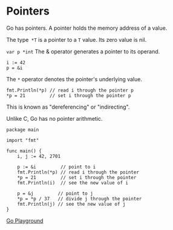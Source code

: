 
# Pointers
Go has pointers. A pointer holds the memory address of a value.

The type``` *T``` is a pointer to a ```T``` value. Its zero value is nil.

```var p *int```
The & operator generates a pointer to its operand.
```
i := 42
p = &i
```
The ```*``` operator denotes the pointer's underlying value.
```
fmt.Println(*p) // read i through the pointer p
*p = 21         // set i through the pointer p

```
This is known as "dereferencing" or "indirecting".

Unlike C, Go has no pointer arithmetic.

```
package main

import "fmt"

func main() {
	i, j := 42, 2701

	p := &i         // point to i
	fmt.Println(*p) // read i through the pointer
	*p = 21         // set i through the pointer
	fmt.Println(i)  // see the new value of i

	p = &j         // point to j
	*p = *p / 37   // divide j through the pointer
	fmt.Println(j) // see the new value of j
}
```
[Go Playground](https://play.golang.org/p/6ex5tqolgF5)
